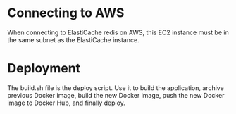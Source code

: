 # Connecting to AWS

When connecting to ElastiCache redis on AWS, this EC2 instance must be in the
same subnet as the ElastiCache instance.

# Deployment
The build.sh file is the deploy script. Use it to build the application,
archive previous Docker image, build the new Docker image, push the new 
Docker image to Docker Hub, and finally deploy.
